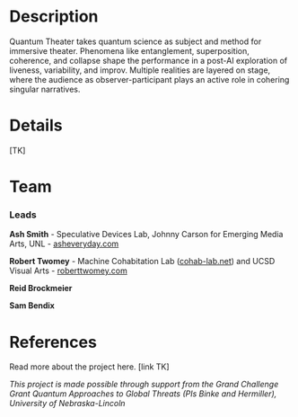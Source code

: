 # Description
Quantum Theater takes quantum science as subject and method for immersive theater. Phenomena like entanglement, superposition, coherence, and collapse shape the performance in a post-AI exploration of liveness, variability, and improv. Multiple realities are layered on stage, where the audience as observer-participant plays an active role in cohering singular narratives. 

# Details
[TK]

# Team
### Leads
**Ash Smith** - Speculative Devices Lab, Johnny Carson for Emerging Media Arts, UNL - [asheveryday.com](https://asheveryday.com/)<br>

**Robert Twomey** - Machine Cohabitation Lab ([cohab-lab.net](https://cohab-lab.net)) and UCSD Visual Arts - [roberttwomey.com](https://roberttwomey.com)<br>

**Reid Brockmeier**

**Sam Bendix**

# References
Read more about the project here. [link TK]

_This project is made possible through support from the Grand Challenge Grant Quantum Approaches to Global Threats (PIs Binke and Hermiller), University of Nebraska-Lincoln_
